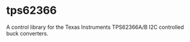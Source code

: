 tps62366
========

A control library for the Texas Instruments TPS62366A/B I2C controlled buck converters.
